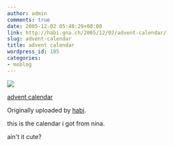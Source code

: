 ```yaml
---
author: admin
comments: true
date: 2005-12-02 05:48:29+00:00
link: http://habi.gna.ch/2005/12/02/advent-calendar/
slug: advent-calendar
title: advent calendar
wordpress_id: 105
categories:
- moblog
---
```



 [![](http://static.flickr.com/35/69284464_6f87352096_m.jpg)](http://www.flickr.com/photos/habi/69284464/)
   

 
  [advent calendar](http://www.flickr.com/photos/habi/69284464/)
    

  Originally uploaded by [habi](http://www.flickr.com/people/habi/).
 



this is the calendar i got from nina.  
  

ain't it cute?
  

